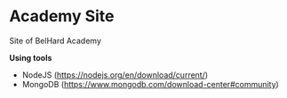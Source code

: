 # Academy Site
Site of BelHard Academy

**Using tools**

- NodeJS (https://nodejs.org/en/download/current/)
- MongoDB (https://www.mongodb.com/download-center#community)

